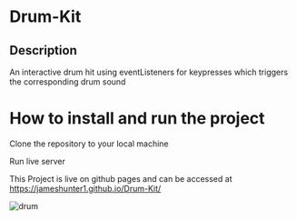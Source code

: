 # Drum-Kit

## Description 

An interactive drum hit using eventListeners for keypresses which triggers the corresponding drum sound

# How to install and run the project

Clone the repository to your local machine

Run live server

This Project is live on github pages and can be accessed at https://jameshunter1.github.io/Drum-Kit/

![drum](https://user-images.githubusercontent.com/90528783/186235375-fd70d808-fbbd-42c0-b194-51cceaf5b4e6.JPG)


